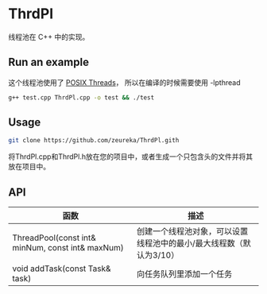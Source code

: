 # ThrdPl
线程池在 C++ 中的实现。

## Run an example
这个线程池使用了 [POSIX Threads](https://zh.wikipedia.org/wiki/POSIX%E7%BA%BF%E7%A8%8B )，
所以在编译的时候需要使用 -lpthread
```bash
g++ test.cpp ThrdPl.cpp -o test && ./test
```

## Usage
```bash
git clone https://github.com/zeureka/ThrdPl.gith
```
将ThrdPl.cpp和ThrdPl.h放在您的项目中，或者生成一个只包含头的文件并将其放在项目中。

## API 
| 函数                                             | 描述                                                                |
|--------------------------------------------------|---------------------------------------------------------------------|
| ThreadPool(const int& minNum, const int& maxNum) | 创建一个线程池对象，可以设置线程池中的最小/最大线程数（默认为3/10） |  |
| void addTask(const Task& task)                   | 向任务队列里添加一个任务                                            |
